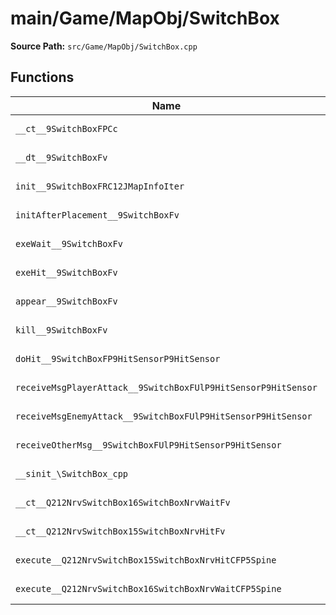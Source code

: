 # main/Game/MapObj/SwitchBox

**Source Path:** `src/Game/MapObj/SwitchBox.cpp`

## Functions

| Name | Address | Match % |
|------|---------|---------|
| `__ct__9SwitchBoxFPCc` | `0x80249B3C` | :white_check_mark: (100.0%) |
| `__dt__9SwitchBoxFv` | `0x80249B78` | :x: (95.7%) |
| `init__9SwitchBoxFRC12JMapInfoIter` | `0x80249BD4` | :white_check_mark: (100.0%) |
| `initAfterPlacement__9SwitchBoxFv` | `0x80249E34` | :white_check_mark: (100.0%) |
| `exeWait__9SwitchBoxFv` | `0x80249E38` | :white_check_mark: (100.0%) |
| `exeHit__9SwitchBoxFv` | `0x80249E88` | :white_check_mark: (100.0%) |
| `appear__9SwitchBoxFv` | `0x80249F0C` | :white_check_mark: (100.0%) |
| `kill__9SwitchBoxFv` | `0x80249F68` | :white_check_mark: (100.0%) |
| `doHit__9SwitchBoxFP9HitSensorP9HitSensor` | `0x80249F9C` | :white_check_mark: (100.0%) |
| `receiveMsgPlayerAttack__9SwitchBoxFUlP9HitSensorP9HitSensor` | `0x8024A070` | :white_check_mark: (100.0%) |
| `receiveMsgEnemyAttack__9SwitchBoxFUlP9HitSensorP9HitSensor` | `0x8024A174` | :white_check_mark: (100.0%) |
| `receiveOtherMsg__9SwitchBoxFUlP9HitSensorP9HitSensor` | `0x8024A1B4` | :white_check_mark: (100.0%) |
| `__sinit_\SwitchBox_cpp` | `0x8024A228` | :white_check_mark: (100.0%) |
| `__ct__Q212NrvSwitchBox16SwitchBoxNrvWaitFv` | `0x8024A254` | :white_check_mark: (100.0%) |
| `__ct__Q212NrvSwitchBox15SwitchBoxNrvHitFv` | `0x8024A264` | :white_check_mark: (100.0%) |
| `execute__Q212NrvSwitchBox15SwitchBoxNrvHitCFP5Spine` | `0x8024A274` | :white_check_mark: (100.0%) |
| `execute__Q212NrvSwitchBox16SwitchBoxNrvWaitCFP5Spine` | `0x8024A27C` | :white_check_mark: (100.0%) |